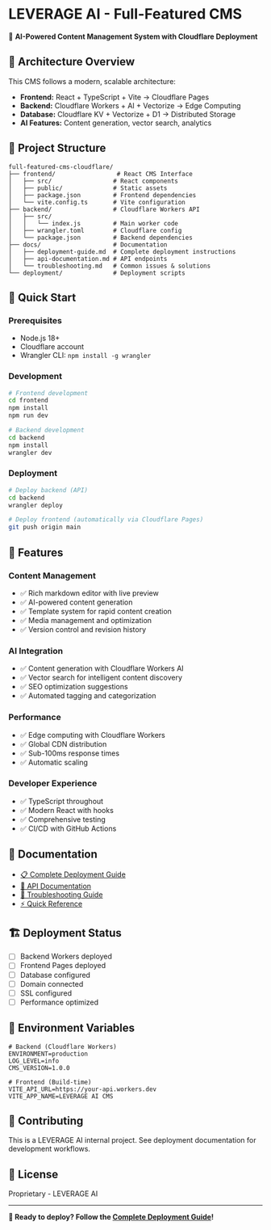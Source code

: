 # LEVERAGE AI - Full-Featured CMS

🚀 **AI-Powered Content Management System with Cloudflare Deployment**

## 🎯 Architecture Overview

This CMS follows a modern, scalable architecture:

- **Frontend:** React + TypeScript + Vite → Cloudflare Pages
- **Backend:** Cloudflare Workers + AI + Vectorize → Edge Computing
- **Database:** Cloudflare KV + Vectorize + D1 → Distributed Storage
- **AI Features:** Content generation, vector search, analytics

## 📁 Project Structure

```
full-featured-cms-cloudflare/
├── frontend/                 # React CMS Interface
│   ├── src/                 # React components
│   ├── public/              # Static assets
│   ├── package.json         # Frontend dependencies
│   └── vite.config.ts       # Vite configuration
├── backend/                 # Cloudflare Workers API
│   ├── src/
│   │   └── index.js         # Main worker code
│   ├── wrangler.toml        # Cloudflare config
│   └── package.json         # Backend dependencies
├── docs/                    # Documentation
│   ├── deployment-guide.md  # Complete deployment instructions
│   ├── api-documentation.md # API endpoints
│   └── troubleshooting.md   # Common issues & solutions
└── deployment/              # Deployment scripts
```

## 🚀 Quick Start

### Prerequisites
- Node.js 18+
- Cloudflare account
- Wrangler CLI: `npm install -g wrangler`

### Development
```bash
# Frontend development
cd frontend
npm install
npm run dev

# Backend development
cd backend
npm install
wrangler dev
```

### Deployment
```bash
# Deploy backend (API)
cd backend
wrangler deploy

# Deploy frontend (automatically via Cloudflare Pages)
git push origin main
```

## 🎯 Features

### Content Management
- ✅ Rich markdown editor with live preview
- ✅ AI-powered content generation
- ✅ Template system for rapid content creation
- ✅ Media management and optimization
- ✅ Version control and revision history

### AI Integration
- ✅ Content generation with Cloudflare Workers AI
- ✅ Vector search for intelligent content discovery
- ✅ SEO optimization suggestions
- ✅ Automated tagging and categorization

### Performance
- ✅ Edge computing with Cloudflare Workers
- ✅ Global CDN distribution
- ✅ Sub-100ms response times
- ✅ Automatic scaling

### Developer Experience
- ✅ TypeScript throughout
- ✅ Modern React with hooks
- ✅ Comprehensive testing
- ✅ CI/CD with GitHub Actions

## 📖 Documentation

- [📋 Complete Deployment Guide](./docs/deployment-guide.md)
- [🔧 API Documentation](./docs/api-documentation.md)
- [🚨 Troubleshooting Guide](./docs/troubleshooting.md)
- [⚡ Quick Reference](./docs/quick-reference.md)

## 🏗️ Deployment Status

- [ ] Backend Workers deployed
- [ ] Frontend Pages deployed
- [ ] Database configured
- [ ] Domain connected
- [ ] SSL configured
- [ ] Performance optimized

## 🔧 Environment Variables

```env
# Backend (Cloudflare Workers)
ENVIRONMENT=production
LOG_LEVEL=info
CMS_VERSION=1.0.0

# Frontend (Build-time)
VITE_API_URL=https://your-api.workers.dev
VITE_APP_NAME=LEVERAGE AI CMS
```

## 🤝 Contributing

This is a LEVERAGE AI internal project. See deployment documentation for development workflows.

## 📄 License

Proprietary - LEVERAGE AI

---

**🚀 Ready to deploy? Follow the [Complete Deployment Guide](./docs/deployment-guide.md)!**